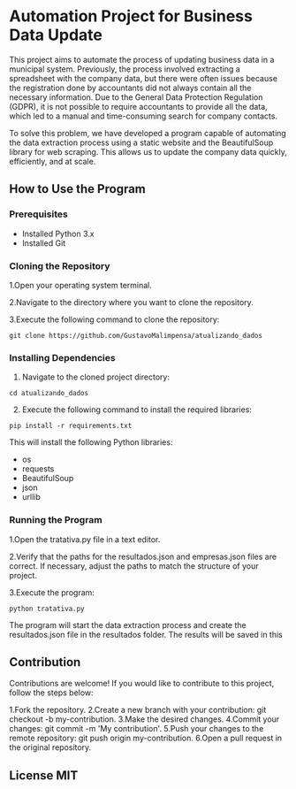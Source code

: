 # Automation Project for Business Data Update

This project aims to automate the process of updating business data in a municipal system. Previously, the process involved extracting a spreadsheet with the company data, but there were often issues because the registration done by accountants did not always contain all the necessary information. Due to the General Data Protection Regulation (GDPR), it is not possible to require accountants to provide all the data, which led to a manual and time-consuming search for company contacts.

To solve this problem, we have developed a program capable of automating the data extraction process using a static website and the BeautifulSoup library for web scraping. This allows us to update the company data quickly, efficiently, and at scale.

## How to Use the Program

### Prerequisites
- Installed Python 3.x
- Installed Git

### Cloning the Repository

1.Open your operating system terminal.

2.Navigate to the directory where you want to clone the repository.

3.Execute the following command to clone the repository:

`git clone https://github.com/GustavoMalimpensa/atualizando_dados`


### Installing Dependencies

1. Navigate to the cloned project directory:

`cd atualizando_dados`


2. Execute the following command to install the required libraries:

`pip install -r requirements.txt`


This will install the following Python libraries:

- os
- requests
- BeautifulSoup
- json
- urllib

### Running the Program

1.Open the tratativa.py file in a text editor.

2.Verify that the paths for the resultados.json and empresas.json files are correct. If necessary, adjust the paths to match the structure of your project.

3.Execute the program:

`python tratativa.py` 

The program will start the data extraction process and create the resultados.json file in the resultados folder. The results will be saved in this 

## Contribution

Contributions are welcome! If you would like to contribute to this project, follow the steps below:

1.Fork the repository.
2.Create a new branch with your contribution: git checkout -b my-contribution.
3.Make the desired changes.
4.Commit your changes: git commit -m 'My contribution'.
5.Push your changes to the remote repository: git push origin my-contribution.
6.Open a pull request in the original repository.

## License MIT



